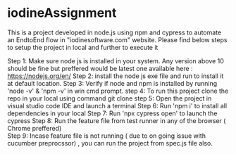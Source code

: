 # iodineAssignment

This is a project developed in node.js using npm and cypress to automate an EndtoEnd flow in  "iodinesoftware.com" website. 
Please find below steps to setup the project in local and further to execute it

Step 1: Make sure node js is installed in your system. Any version above 10 should be fine but preffered would be latest one available here : https://nodejs.org/en/ 
Step 2: install the node js exe file and run to install it at default location.
Step 3: Verify if node and npm is installed by running 'node -v' & 'npm -v' in win cmd prompt.
step 4: To run this project clone the repo in your local using command git clone <repo path>
step 5: Open the project in visual studio code IDE and launch a terminal
Step 6: Run 'npm i' to install all dependencies in your local
Step 7: Run 'npx cypress open' to launch the cypress
Step 8: Run the feature file from test runner in any of the browser ( Chrome preffered)  
Step 9: Incase feature file is not running ( due to on going issue with cucumber preprocssor) , you can run the project from spec.js file also.  
